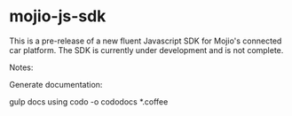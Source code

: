 ﻿# mojio-js-sdk

This is a pre-release of a new fluent Javascript SDK for Mojio's connected car platform. 
The SDK is currently under development and is not complete.

Notes: 

Generate documentation:

gulp docs
using codo -o cododocs *.coffee
